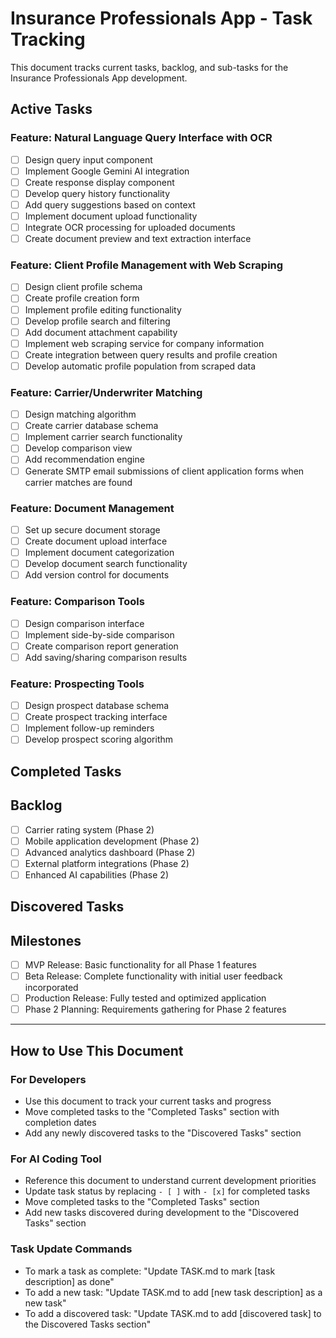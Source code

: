# Insurance Professionals App - Task Tracking

This document tracks current tasks, backlog, and sub-tasks for the Insurance Professionals App development.

## Active Tasks

### Feature: Natural Language Query Interface with OCR
- [ ] Design query input component
- [ ] Implement Google Gemini AI integration
- [ ] Create response display component
- [ ] Develop query history functionality
- [ ] Add query suggestions based on context
- [ ] Implement document upload functionality
- [ ] Integrate OCR processing for uploaded documents
- [ ] Create document preview and text extraction interface

### Feature: Client Profile Management with Web Scraping
- [ ] Design client profile schema
- [ ] Create profile creation form
- [ ] Implement profile editing functionality
- [ ] Develop profile search and filtering
- [ ] Add document attachment capability
- [ ] Implement web scraping service for company information
- [ ] Create integration between query results and profile creation
- [ ] Develop automatic profile population from scraped data

### Feature: Carrier/Underwriter Matching
- [ ] Design matching algorithm
- [ ] Create carrier database schema
- [ ] Implement carrier search functionality
- [ ] Develop comparison view
- [ ] Add recommendation engine
- [ ] Generate SMTP email submissions of client application forms when carrier matches are found

### Feature: Document Management
- [ ] Set up secure document storage
- [ ] Create document upload interface
- [ ] Implement document categorization
- [ ] Develop document search functionality
- [ ] Add version control for documents

### Feature: Comparison Tools
- [ ] Design comparison interface
- [ ] Implement side-by-side comparison
- [ ] Create comparison report generation
- [ ] Add saving/sharing comparison results

### Feature: Prospecting Tools
- [ ] Design prospect database schema
- [ ] Create prospect tracking interface
- [ ] Implement follow-up reminders
- [ ] Develop prospect scoring algorithm

## Completed Tasks
<!-- Completed tasks will be moved here with completion dates -->

## Backlog
- [ ] Carrier rating system (Phase 2)
- [ ] Mobile application development (Phase 2)
- [ ] Advanced analytics dashboard (Phase 2)
- [ ] External platform integrations (Phase 2)
- [ ] Enhanced AI capabilities (Phase 2)

## Discovered Tasks
<!-- New tasks discovered during development will be added here -->

## Milestones
- [ ] MVP Release: Basic functionality for all Phase 1 features
- [ ] Beta Release: Complete functionality with initial user feedback incorporated
- [ ] Production Release: Fully tested and optimized application
- [ ] Phase 2 Planning: Requirements gathering for Phase 2 features

---

## How to Use This Document

### For Developers
- Use this document to track your current tasks and progress
- Move completed tasks to the "Completed Tasks" section with completion dates
- Add any newly discovered tasks to the "Discovered Tasks" section

### For AI Coding Tool
- Reference this document to understand current development priorities
- Update task status by replacing `- [ ]` with `- [x]` for completed tasks
- Move completed tasks to the "Completed Tasks" section
- Add new tasks discovered during development to the "Discovered Tasks" section

### Task Update Commands
- To mark a task as complete: "Update TASK.md to mark [task description] as done"
- To add a new task: "Update TASK.md to add [new task description] as a new task"
- To add a discovered task: "Update TASK.md to add [discovered task] to the Discovered Tasks section"
